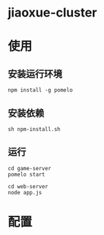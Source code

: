 # jiaoxue-cluster

# 使用
## 安装运行环境
```
npm install -g pomelo
```
## 安装依赖
```
sh npm-install.sh
```
## 运行
```
cd game-server
pomelo start

cd web-server
node app.js
```

# 配置
